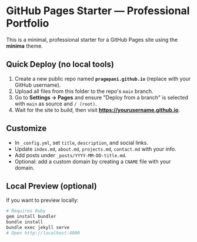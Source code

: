 # GitHub Pages Starter — Professional Portfolio

This is a minimal, professional starter for a GitHub Pages site using the **minima** theme.

## Quick Deploy (no local tools)
1. Create a new public repo named **`pragepani.github.io`** (replace with your GitHub username).
2. Upload all files from this folder to the repo's `main` branch.
3. Go to **Settings → Pages** and ensure "Deploy from a branch" is selected with `main` as source and `/ (root)`.
4. Wait for the site to build, then visit **https://yourusername.github.io**.

## Customize
- In `_config.yml`, set `title`, `description`, and social links.
- Update `index.md`, `about.md`, `projects.md`, `contact.md` with your info.
- Add posts under `_posts/YYYY-MM-DD-title.md`.
- Optional: add a custom domain by creating a `CNAME` file with your domain.

## Local Preview (optional)
If you want to preview locally:
```bash
# Requires Ruby
gem install bundler
bundle install
bundle exec jekyll serve
# Open http://localhost:4000
```

